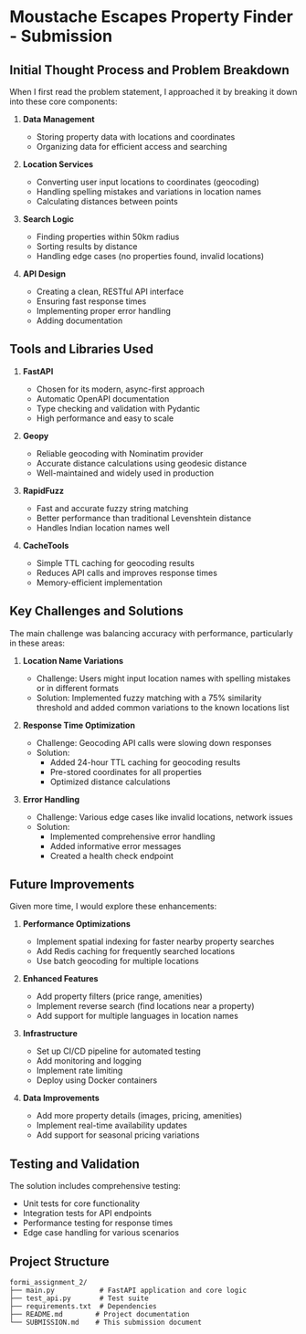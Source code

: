 # Moustache Escapes Property Finder - Submission

## Initial Thought Process and Problem Breakdown

When I first read the problem statement, I approached it by breaking it down into these core components:

1. **Data Management**
   - Storing property data with locations and coordinates
   - Organizing data for efficient access and searching

2. **Location Services**
   - Converting user input locations to coordinates (geocoding)
   - Handling spelling mistakes and variations in location names
   - Calculating distances between points

3. **Search Logic**
   - Finding properties within 50km radius
   - Sorting results by distance
   - Handling edge cases (no properties found, invalid locations)

4. **API Design**
   - Creating a clean, RESTful API interface
   - Ensuring fast response times
   - Implementing proper error handling
   - Adding documentation

## Tools and Libraries Used

1. **FastAPI**
   - Chosen for its modern, async-first approach
   - Automatic OpenAPI documentation
   - Type checking and validation with Pydantic
   - High performance and easy to scale

2. **Geopy**
   - Reliable geocoding with Nominatim provider
   - Accurate distance calculations using geodesic distance
   - Well-maintained and widely used in production

3. **RapidFuzz**
   - Fast and accurate fuzzy string matching
   - Better performance than traditional Levenshtein distance
   - Handles Indian location names well

4. **CacheTools**
   - Simple TTL caching for geocoding results
   - Reduces API calls and improves response times
   - Memory-efficient implementation

## Key Challenges and Solutions

The main challenge was balancing accuracy with performance, particularly in these areas:

1. **Location Name Variations**
   - Challenge: Users might input location names with spelling mistakes or in different formats
   - Solution: Implemented fuzzy matching with a 75% similarity threshold and added common variations to the known locations list

2. **Response Time Optimization**
   - Challenge: Geocoding API calls were slowing down responses
   - Solution: 
     - Added 24-hour TTL caching for geocoding results
     - Pre-stored coordinates for all properties
     - Optimized distance calculations

3. **Error Handling**
   - Challenge: Various edge cases like invalid locations, network issues
   - Solution: 
     - Implemented comprehensive error handling
     - Added informative error messages
     - Created a health check endpoint

## Future Improvements

Given more time, I would explore these enhancements:

1. **Performance Optimizations**
   - Implement spatial indexing for faster nearby property searches
   - Add Redis caching for frequently searched locations
   - Use batch geocoding for multiple locations

2. **Enhanced Features**
   - Add property filters (price range, amenities)
   - Implement reverse search (find locations near a property)
   - Add support for multiple languages in location names

3. **Infrastructure**
   - Set up CI/CD pipeline for automated testing
   - Add monitoring and logging
   - Implement rate limiting
   - Deploy using Docker containers

4. **Data Improvements**
   - Add more property details (images, pricing, amenities)
   - Implement real-time availability updates
   - Add support for seasonal pricing variations

## Testing and Validation

The solution includes comprehensive testing:
- Unit tests for core functionality
- Integration tests for API endpoints
- Performance testing for response times
- Edge case handling for various scenarios

## Project Structure

```
formi_assignment_2/
├── main.py           # FastAPI application and core logic
├── test_api.py       # Test suite
├── requirements.txt  # Dependencies
├── README.md        # Project documentation
└── SUBMISSION.md    # This submission document
``` 